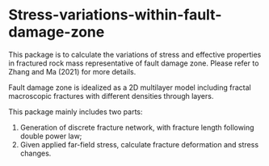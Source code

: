 # Stress-variations-within-fault-damage-zone

This package is to calculate the variations of stress and effective properties in fractured rock mass representative of fault damage zone. Please refer to Zhang and Ma (2021) for more details.

Fault damage zone is idealized as a 2D multilayer model including fractal macroscopic fractures with different densities through layers.

This package mainly includes two parts:
1) Generation of discrete fracture network, with fracture length following double power law;
2) Given applied far-field stress, calculate fracture deformation and stress changes.



